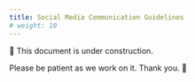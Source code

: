 ```yaml
---
title: Social Media Communication Guidelines
# weight: 10
---
```


🚧 This document is under construction.

Please be patient as we work on it. Thank you. 🫶